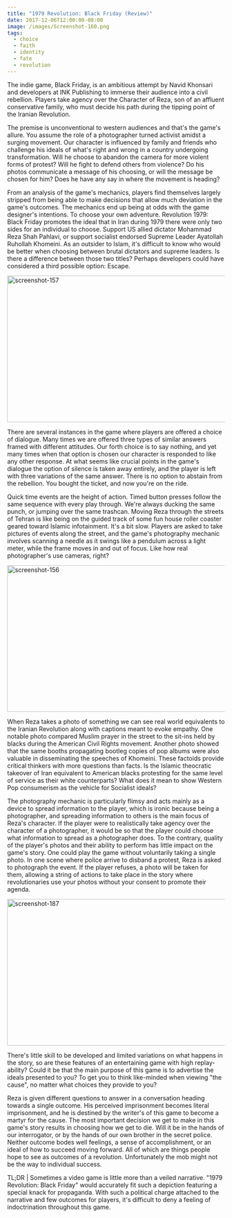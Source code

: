 ```yaml
---
title: "1979 Revolution: Black Friday (Review)"
date: 2017-12-06T12:00:00-08:00
image: /images/Screenshot-160.png
tags:
  - choice
  - faith
  - identity
  - fate
  - revolution
---
```

The indie game, Black Friday, is an ambitious attempt by Navid Khonsari and developers at INK Publishing to immerse their audience into a civil rebellion. Players take agency over the Character of Reza, son of an affluent conservative family, who must decide his path during the tipping point of the Iranian Revolution.

The premise is unconventional to western audiences and that's the game's allure. You assume the role of a photographer turned activist amidst a surging movement. Our character is influenced by family and friends who challenge his ideals of what's right and wrong in a country undergoing transformation. Will he choose to abandon the camera for more violent forms of protest? Will he fight to defend others from violence? Do his photos communicate a message of his choosing, or will the message be chosen for him? Does he have any say in where the movement is heading?<!--more-->

From an analysis of the game's mechanics, players find themselves largely stripped from being able to make decisions that allow much deviation in the game's outcomes. The mechanics end up being at odds with the game designer's intentions. To choose your own adventure. Revolution 1979: Black Friday promotes the ideal that in Iran during 1979 there were only two sides for an individual to choose. Support US allied dictator Mohammad Reza Shah Pahlavi, or support socialist endorsed Supreme Leader Ayatollah Ruhollah Khomeini. As an outsider to Islam, it's difficult to know who would be better when choosing between brutal dictators and supreme leaders. Is there a difference between those two titles? Perhaps developers could have considered a third possible option: Escape.

<img src="http://phi-fi.azurewebsites.net/wp-content/uploads/2016/12/Screenshot-157-1-600x339.png" alt="screenshot-157" width="600" height="339" class="aligncenter size-medium wp-image-239" />

There are several instances in the game where players are offered a choice of dialogue. Many times we are offered three types of similar answers framed with different attitudes. Our forth choice is to say nothing, and yet many times when that option is chosen our character is responded to like any other response. At what seems like crucial points in the game's dialogue the option of silence is taken away entirely, and the player is left with three variations of the same answer. There is no option to abstain from the rebellion. You bought the ticket, and now you're on the ride.

Quick time events are the height of action. Timed button presses follow the same sequence with every play through. We're always ducking the same punch, or jumping over the same trashcan. Moving Reza through the streets of Tehran is like being on the guided track of some fun house roller coaster geared toward Islamic infotainment. It's a bit slow. Players are asked to take pictures of events along the street, and the game's photography mechanic involves scanning a needle as it swings like a pendulum across a light meter, while the frame moves in and out of focus. Like how real photographer's use cameras, right?

<img src="http://phi-fi.azurewebsites.net/wp-content/uploads/2016/12/Screenshot-156-600x339.png" alt="screenshot-156" width="600" height="339" class="aligncenter size-medium wp-image-242" />

When Reza takes a photo of something we can see real world equivalents to the Iranian Revolution along with captions meant to evoke empathy. One notable photo compared Muslim prayer in the street to the sit-ins held by blacks during the American Civil Rights movement. Another photo showed that the same booths propagating bootleg copies of pop albums were also valuable in disseminating the speeches of Khomeini. These factoids provide critical thinkers with more questions than facts. Is the Islamic theocratic takeover of Iran equivalent to American blacks protesting for the same level of service as their white counterparts? What does it mean to show Western Pop consumerism as the vehicle for Socialist ideals?

The photography mechanic is particularly flimsy and acts mainly as a device to spread information to the player, which is ironic because being a photographer, and spreading information to others is the main focus of Reza's character. If the player were to realistically take agency over the character of a photographer, it would be so that the player could choose what information to spread as a photographer does. To the contrary, quality of the player's photos and their ability to perform has little impact on the game's story. One could play the game without voluntarily taking a single photo. In one scene where police arrive to disband a protest, Reza is asked to photograph the event. If the player refuses, a photo will be taken for them, allowing a string of actions to take place in the story where revolutionaries use your photos without your consent to promote their agenda.

<img src="http://phi-fi.azurewebsites.net/wp-content/uploads/2016/12/Screenshot-187-600x339.png" alt="screenshot-187" width="600" height="339" class="aligncenter size-medium wp-image-243" />

There's little skill to be developed and limited variations on what happens in the story, so are these features of an entertaining game with high replay-ability? Could it be that the main purpose of this game is to advertise the ideals presented to you? To get you to think like-minded when viewing "the cause", no matter what choices they provide to you?

Reza is given different questions to answer in a conversation heading towards a single outcome. His perceived imprisonment becomes literal imprisonment, and he is destined by the writer's of this game to become a martyr for the cause. The most important decision we get to make in this game's story results in choosing how we get to die. Will it be in the hands of our interrogator, or by the hands of our own brother in the secret police. Neither outcome bodes well feelings, a sense of accomplishment, or an ideal of how to succeed moving forward. All of which are things people hope to see as outcomes of a revolution. Unfortunately the mob might not be the way to individual success. 

TL;DR | Sometimes a video game is little more than a veiled narrative. "1979 Revolution: Black Friday" would accurately fit such a depiction featuring a special knack for propaganda. With such a political charge attached to the narrative and few outcomes for players, it's difficult to deny a feeling of indoctrination throughout this game.